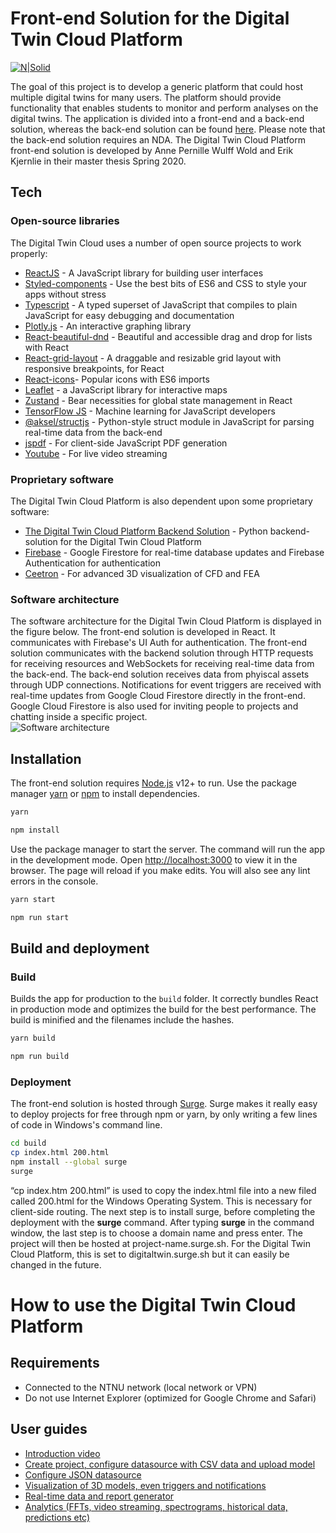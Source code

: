 # Front-end Solution for the Digital Twin Cloud Platform

[![N|Solid](https://i.imgur.com/i2NjWff.png)](http://digitaltwin.surge.sh)

The goal of this project is to develop a generic platform that could host multiple digital twins for many users. The platform should provide functionality that enables students to monitor and perform analyses on the digital twins. The application is divided into a front-end and a back-end solution, whereas the back-end solution can be found [here](https://github.com/erikkjernlie/digtwin_backend/). Please note that the back-end solution requires an NDA. The Digital Twin Cloud Platform front-end solution is developed by Anne Pernille Wulff Wold and Erik Kjernlie in their master thesis Spring 2020.

## Tech

### Open-source libraries

The Digital Twin Cloud uses a number of open source projects to work properly:

- [ReactJS] - A JavaScript library for building user interfaces
- [Styled-components] - Use the best bits of ES6 and CSS to style your apps without stress
- [Typescript] - A typed superset of JavaScript that compiles to plain JavaScript for easy debugging and documentation
- [Plotly.js] - An interactive graphing library
- [React-beautiful-dnd] - Beautiful and accessible drag and drop for lists with React
- [React-grid-layout] - A draggable and resizable grid layout with responsive breakpoints, for React
- [React-icons]- Popular icons with ES6 imports
- [Leaflet] - a JavaScript library for interactive maps
- [Zustand] - Bear necessities for global state management in React
- [TensorFlow JS] - Machine learning for JavaScript developers
- [@aksel/structjs] - Python-style struct module in JavaScript for parsing real-time data from the back-end
- [jspdf] - For client-side JavaScript PDF generation
- [Youtube] - For live video streaming

### Proprietary software

The Digital Twin Cloud Platform is also dependent upon some proprietary software:

- [The Digital Twin Cloud Platform Backend Solution] - Python backend-solution for the Digital Twin Cloud Platform
- [Firebase] - Google Firestore for real-time database updates and Firebase Authentication for authentication
- [Ceetron] - For advanced 3D visualization of CFD and FEA

### Software architecture

The software architecture for the Digital Twin Cloud Platform is displayed in the figure below. The front-end solution is developed in React. It communicates with Firebase's UI Auth for authentication. The front-end solution communicates with the backend solution through HTTP requests for receiving resources and WebSockets for receiving real-time data from the back-end. The back-end solution receives data from phyiscal assets through UDP connections. Notifications for event triggers are received with real-time updates from Google Cloud Firestore directly in the front-end. Google Cloud Firestore is also used for inviting people to projects and chatting inside a specific project.  
![Software architecture](https://i.imgur.com/64tVNtT.jpg)

## Installation

The front-end solution requires [Node.js](https://nodejs.org/) v12+ to run.
Use the package manager [yarn](https://yarnpkg.com/) or [npm](https://www.npmjs.com/) to install dependencies.

```bash
yarn
```

```bash
npm install
```

Use the package manager to start the server. The command will run the app in the development mode. Open [http://localhost:3000](http://localhost:3000) to view it in the browser. The page will reload if you make edits. You will also see any lint errors in the console.

```bash
yarn start
```

```bash
npm run start
```

## Build and deployment

### Build

Builds the app for production to the `build` folder. It correctly bundles React in production mode and optimizes the build for the best performance. The build is minified and the filenames include the hashes.

```bash
yarn build
```

```bash
npm run build
```

### Deployment

The front-end solution is hosted through [Surge](https://surge.sh/). Surge makes it really easy to deploy projects for free through npm or yarn, by only writing a few lines of code in Windows's command line.

```bash
cd build
cp index.html 200.html
npm install --global surge
surge
```

“cp index.htm 200.html” is used to copy the index.html file into a new filed called 200.html for the Windows Operating System. This is necessary for client-side routing. The next step is to install surge, before completing the deployment with the **surge** command. After typing **surge** in the command window, the last step is to choose a domain name and press enter. The project will then be hosted at project-name.surge.sh. For the Digital Twin Cloud Platform, this is set to digitaltwin.surge.sh but it can easily be changed in the future.

# How to use the Digital Twin Cloud Platform

## Requirements
- Connected to the NTNU network (local network or VPN)
- Do not use Internet Explorer (optimized for Google Chrome and Safari)

## User guides
- [Introduction video](https://www.youtube.com/watch?v=J9HCDY4ji9A)
- [Create project, configure datasource with CSV data and upload model](https://www.youtube.com/watch?v=NVK11OFoFIo)
- [Configure JSON datasource](https://www.youtube.com/watch?v=Kc6xRuD5ElI)
- [Visualization of 3D models, even triggers and notifications](https://www.youtube.com/watch?v=8di6MFMW1t0)
- [Real-time data and report generator](https://www.youtube.com/watch?v=eMwcWiSKC8E)
- [Analytics (FFTs, video streaming, spectrograms, historical data, predictions etc)](https://www.youtube.com/watch?v=fguiR-mA4gg)



[//]: # "These are reference links used in the body of this note and get stripped out when the markdown processor does its job. There is no need to format nicely because it shouldn't be seen. Thanks SO - http://stackoverflow.com/questions/4823468/store-comments-in-markdown-syntax"
[styled-components]: https://styled-components.com/
[ceetron]: https://www.ceetronsolutions.com//
[typescript]: https://www.typescriptlang.org/
[plotly.js]: https://plotly.com/
[react-beautiful-dnd]: https://github.com/atlassian/react-beautiful-dnd/
[react-grid-layout]: https://github.com/STRML/react-grid-layout/
[react-icons]: https://react-icons.netlify.com/#//
[leaflet]: https://leafletjs.com//
[zustand]: https://github.com/react-spring/zustand/
[firebase]: https://firebase.google.com/
[tensorflow js]: https://www.tensorflow.org/js/
[@aksel/structjs]: https://www.npmjs.com/package/@aksel/structjs/
[jspdf]: https://github.com/MrRio/jsPDF/
[the digital twin cloud platform backend solution]: https://github.com/erikkjernlie/digtwin_backend/
[youtube]: https://youtube.com/
[dill]: https://github.com/joemccann/dillinger
[git-repo-url]: https://github.com/joemccann/dillinger.git
[john gruber]: http://daringfireball.net
[df1]: http://daringfireball.net/projects/markdown/
[markdown-it]: https://github.com/markdown-it/markdown-it
[ace editor]: http://ace.ajax.org
[node.js]: http://nodejs.org
[twitter bootstrap]: http://twitter.github.com/bootstrap/
[jquery]: http://jquery.com
[@tjholowaychuk]: http://twitter.com/tjholowaychuk
[express]: http://expressjs.com
[reactjs]: http://reactjs.org
[gulp]: http://gulpjs.com
[pldb]: https://github.com/joemccann/dillinger/tree/master/plugins/dropbox/README.md
[plgh]: https://github.com/joemccann/dillinger/tree/master/plugins/github/README.md
[plgd]: https://github.com/joemccann/dillinger/tree/master/plugins/googledrive/README.md
[plod]: https://github.com/joemccann/dillinger/tree/master/plugins/onedrive/README.md
[plme]: https://github.com/joemccann/dillinger/tree/master/plugins/medium/README.md
[plga]: https://github.com/RahulHP/dillinger/blob/master/plugins/googleanalytics/README.md
